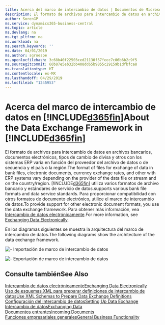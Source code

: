 ```yaml
---
title: Acerca del marco de intercambio de datos | Documentos de Microsoft
description: El formato de archivos para intercambio de datos en archivos bancarios, documentos electrónicos, tipos de cambio de divisa y otros con los sistemas ERP varía en función del proveedor del archivo de datos o de secuencia y el país o la región.
author: SorenGP
ms.service: dynamics365-business-central
ms.topic: article
ms.devlang: na
ms.tgt_pltfrm: na
ms.workload: na
ms.search.keywords: ''
ms.date: 04/01/2019
ms.author: sgroespe
ms.openlocfilehash: 3c68b40f22503ced21130f57feec7c06b6b2c9f5
ms.sourcegitcommit: 60b87e5eb32bb408dd65b9855c29159b1dfbfca8
ms.translationtype: HT
ms.contentlocale: es-MX
ms.lasthandoff: 04/29/2019
ms.locfileid: "1245953"
---
```

# <a name="about-the-data-exchange-framework-in-included365finincludesd365finmdmd"></a><span data-ttu-id="b9d0b-103">Acerca del marco de intercambio de datos en [!INCLUDE[d365fin](includes/d365fin_md.md)]</span><span class="sxs-lookup"><span data-stu-id="b9d0b-103">About the Data Exchange Framework in [!INCLUDE[d365fin](includes/d365fin_md.md)]</span></span>
<span data-ttu-id="b9d0b-104">El formato de archivos para intercambio de datos en archivos bancarios, documentos electrónicos, tipos de cambio de divisa y otros con los sistemas ERP varía en función del proveedor del archivo de datos o de secuencia y el país o la región.</span><span class="sxs-lookup"><span data-stu-id="b9d0b-104">The format of files for exchange of data in bank files, electronic documents, currency exchange rates, and other with ERP systems vary depending on the provider of the data file or stream and on the country/region.</span></span> [!INCLUDE[d365fin](includes/d365fin_md.md)] <span data-ttu-id="b9d0b-105">utiliza varios formatos de archivo bancario y estándares de servicio de datos.</span><span class="sxs-lookup"><span data-stu-id="b9d0b-105">supports various bank file formats and data service standards.</span></span> <span data-ttu-id="b9d0b-106">Para proporcionar compatibilidad con otros formatos de documento electrónico, utilice el marco de intercambio de datos.</span><span class="sxs-lookup"><span data-stu-id="b9d0b-106">To provide support for other electronic document formats, you use the data exchange framework.</span></span> <span data-ttu-id="b9d0b-107">Para obtener más información, vea [Intercambio de datos electrónicamente](across-data-exchange.md).</span><span class="sxs-lookup"><span data-stu-id="b9d0b-107">For more information, see [Exchanging Data Electronically](across-data-exchange.md).</span></span>    

 <span data-ttu-id="b9d0b-108">En los diagramas siguientes se muestra la arquitectura del marco de intercambio de datos.</span><span class="sxs-lookup"><span data-stu-id="b9d0b-108">The following diagrams show the architecture of the data exchange framework.</span></span>  

 ![&#45; Importación de marco de intercambio de datos](media/across-data-exchange/dataexchangeframework_import.png)  

 ![&#45; Exportación de marco de intercambio de datos](media/across-data-exchange/dataexchangeframework_export.png)  

## <a name="see-also"></a><span data-ttu-id="b9d0b-111">Consulte también</span><span class="sxs-lookup"><span data-stu-id="b9d0b-111">See Also</span></span>  
[<span data-ttu-id="b9d0b-112">Intercambio de datos electrónicamente</span><span class="sxs-lookup"><span data-stu-id="b9d0b-112">Exchanging Data Electronically</span></span>](across-data-exchange.md)  
[<span data-ttu-id="b9d0b-113">Uso de esquemas XML para preparar definiciones de intercambio de datos</span><span class="sxs-lookup"><span data-stu-id="b9d0b-113">Use XML Schemas to Prepare Data Exchange Definitions</span></span>](across-how-to-use-xml-schemas-to-prepare-data-exchange-definitions.md)  
[<span data-ttu-id="b9d0b-114">Configuración del intercambio de datos</span><span class="sxs-lookup"><span data-stu-id="b9d0b-114">Setting Up Data Exchange</span></span>](across-set-up-data-exchange.md)  
[<span data-ttu-id="b9d0b-115">Intercambio de datos</span><span class="sxs-lookup"><span data-stu-id="b9d0b-115">Exchanging Data</span></span>](across-exchange-data.md)  
[<span data-ttu-id="b9d0b-116">Documentos entrantes</span><span class="sxs-lookup"><span data-stu-id="b9d0b-116">Incoming Documents</span></span>](across-income-documents.md)  
[<span data-ttu-id="b9d0b-117">Funciones empresariales generales</span><span class="sxs-lookup"><span data-stu-id="b9d0b-117">General Business Functionality</span></span>](ui-across-business-areas.md)  
